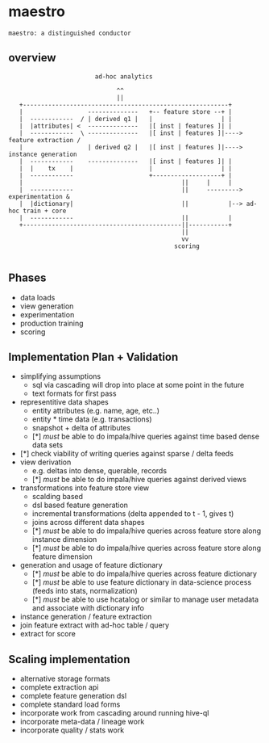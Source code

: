 maestro
=======

```
maestro: a distinguished conductor
```


overview
--------

```
                        ad-hoc analytics

                              ^^
                              ||
   +---------------------------------------------------------+
   |                  --------------   +-- feature store --+ |
   |  ------------  / | derived q1 |   |                   | |
   |  |attributes| <  --------------   |[ inst | features ]| |
   |  ------------  \ --------------   |[ inst | features ]|----> feature extraction /
   |                  | derived q2 |   |[ inst | features ]|----> instance generation
   |  ------------    --------------   |[ inst | features ]| |
   |  |    tx    |                     |                   | |
   |  ------------                     +-------------------+ |
   |                                            ||     |     |
   |  ------------                              ||     ---------> experimentation &
   |  |dictionary|                              ||           |--> ad-hoc train + core
   |  ------------                              ||           |
   +--------------------------------------------||-----------+
                                                ||
                                                vv
                                              scoring


```

Phases
------

 - data loads
 - view generation
 - experimentation
 - production training
 - scoring


Implementation Plan + Validation
--------------------------------

 - simplifying assumptions
     - sql via cascading will drop into place at some point in the future
     - text formats for first pass
 - representitive data shapes
     - entity attributes (e.g. name, age, etc..)
     - entity * time data (e.g. transactions)
     - snapshot + delta of attributes
     - [*] _must_ be able to do impala/hive queries against time based dense data sets
  - [*] check viability of writing queries against sparse / delta feeds
 - view derivation
     - e.g. deltas into dense, querable, records
     - [*] _must_ be able to do impala/hive queries against derived views
 - transformations into feature store view
     - scalding based
     - dsl based feature generation
     - incremental transformations (delta appended to t - 1, gives t)
     - joins across different data shapes
     - [*] _must_ be able to do impala/hive queries across feature store along instance dimension
     - [*] _must_ be able to do impala/hive queries across feature store along feature dimension
 - generation and usage of feature dictionary
     - [*] _must_ be able to do impala/hive queries across feature dictionary
     - [*] _must_ be able to use feature dictionary in data-science process (feeds into stats, normalization)
     - [*] _must_ be able to use hcatalog or similar to manage user metadata and associate with dictionary info
 - instance generation / feature extraction
 - join feature extract with ad-hoc table / query
 - extract for score


Scaling implementation
----------------------

 - alternative storage formats
 - complete extraction api
 - complete feature generation dsl
 - complete standard load forms
 - incorporate work from cascading around running hive-ql
 - incorporate meta-data / lineage work
 - incorporate quality / stats work
